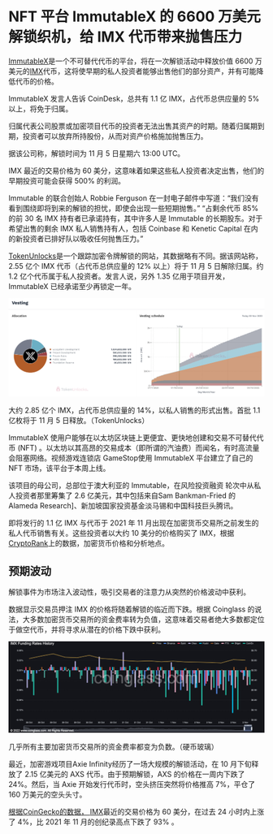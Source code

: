 # NFT 平台 ImmutableX 的 6600 万美元解锁织机，给 IMX 代币带来抛售压力




[ImmutableX](https://www.immutable.com/)是一个不可替代代币的平台，将在一次解锁活动中释放价值 6600 万美元的[IMX](https://www.coindesk.com/price/immutable-x/)代币，这将使早期的私人投资者能够出售他们的部分资产，并有可能降低代币的价格。

ImmutableX 发言人告诉 CoinDesk，总共有 1.1 亿 IMX，占代币总供应量的 5% 以上，将免于归属。

归属代表公司股票或加密项目代币的投资者无法出售其资产的时期。随着归属期到期，投资者可以放弃所持股份，从而对资产价格施加抛售压力。

据该公司称，解锁时间为 11 月 5 日星期六 13:00 UTC。

IMX 最近的交易价格为 60 美分，这意味着如果这些私人投资者决定出售，他们的早期投资可能会获得 500% 的利润。

Immutable 的联合创始人 Robbie Ferguson 在一封电子邮件中写道：“我们没有看到围绕即将到来的解锁的担忧，即使会出现一些短期抛售。” “占剩余代币 85% 的前 30 名 IMX 持有者已承诺持有，其中许多人是 Immutable 的长期股东。对于希望出售的剩余 IMX 私人销售持有人，包括 Coinbase 和 Kenetic Capital 在内的新投资者已排好队以吸收任何抛售压力。”

[TokenUnlocks](https://token.unlocks.app/immutable-x)是一个跟踪加密令牌解锁的网站，其数据略有不同。据该网站称，2.55 亿个 IMX 代币（占代币总供应量的 12% 以上）将于 11 月 5 日解除归属。约 1.2 亿个代币属于私人投资者。发言人说，另外 1.35 亿用于项目开发，ImmutableX 已经承诺至少再锁定一年。

![CoinDesk - 未知](91.png)



大约 2.85 亿个 IMX，占代币总供应量的 14%，以私人销售的形式出售。首批 1.1 亿枚将于 11 月 5 日释放。（TokenUnlocks）

ImmutableX 使用户能够在以太坊区块链上更便宜、更快地创建和交易不可替代代币 (NFT) 。以太坊以其高昂的交易成本（即所谓的汽油费）而闻名，有时高流量会阻塞网络。视频游戏连锁店 GameStop使用 ImmutableX 平台建立了自己的 NFT 市场，该平台于本周上线。

该项目的母公司，总部位于澳大利亚的 Immutable，在风险投资融资 轮次中从私人投资者那里筹集了 2.6 亿美元，其中包括来自Sam Bankman-Fried 的 Alameda Research]、新加坡国家投资基金淡马锡和中国科技巨头腾讯。

即将发行的 1.1 亿 IMX 与代币于 2021 年 11 月出现在加密货币交易所之前发生的私人代币销售有关。这些投资者以大约 10 美分的价格购买了 IMX，根据[CryptoRank](https://cryptorank.io/ico/immutable-x)上的数据，加密货币价格和分析地点。



## 预期波动

解锁事件为市场注入波动性，吸引交易者的注意力从突然的价格波动中获利。

数据显示交易员押注 IMX 的价格将随着解锁的临近而下跌。根据 Coinglass 的说法，大多数加密货币交易所的资金费率转为负值，这意味着交易者绝大多数都定位于做空代币，并将寻求从潜在的价格下跌中获利。

![CoinDesk - 未知](92.png)

几乎所有主要加密货币交易所的资金费率都变为负数。（硬币玻璃）



最近，加密游戏项目Axie Infinity经历了一场大规模的解锁活动，在 10 月下旬释放了 2.15 亿美元的 AXS 代币。由于预期解锁，AXS 的价格在一周内下跌了 24%。然后，当 Axie 开始发行代币时，空头挤压突然将价格推高 7%，平仓了 160 万美元的空头头寸。

[根据CoinGecko的数据， ](https://www.coingecko.com/en/coins/immutablex)[IMX](https://www.coindesk.com/price/immutable-x/)最近的交易价格为 60 美分，在过去 24 小时内上涨了 4%，比 2021 年 11 月的创纪录高点下跌了 93% 。
